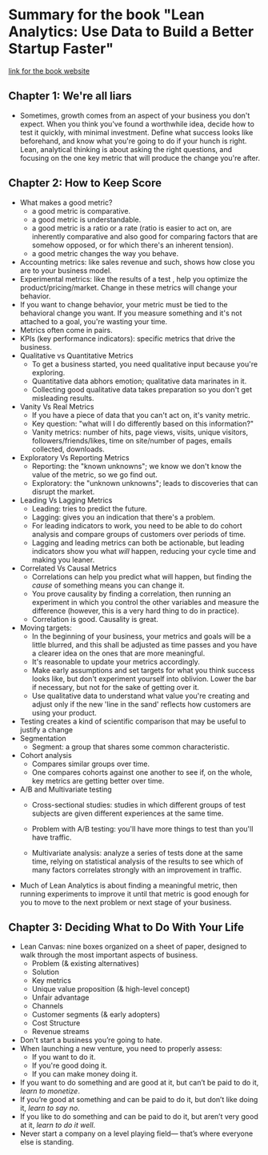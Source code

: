# Summary for the book "Lean Analytics: Use Data to Build a Better Startup Faster"
[link for the book website](http://leananalyticsbook.com/)

## Chapter 1: We're all liars
- Sometimes, growth comes from an aspect of your business you don't expect. When you think you've found a worthwhile idea, decide how to test it quickly, with minimal investment. Define what success looks like beforehand, and know what you're going to do if your hunch is right.
Lean, analytical thinking is about asking the right questions, and focusing on the one key metric that will produce the change you're after.

## Chapter 2: How to Keep Score
- What makes a good metric?
	- a good metric is comparative.
	- a good metric is understandable.
	- a good metric is a ratio or a rate (ratio is easier to act on, are inherently comparative and also good for comparing factors that are somehow opposed, or for which there's an inherent tension).
	- a good metric changes the way you behave.
- Accounting metrics: like sales revenue and such, shows how close you are to your business model.
- Experimental metrics: like the results of a test , help you optimize the product/pricing/market. Change in these metrics will change your behavior.
- If you want to change behavior, your metric must be tied to the behavioral change you want. If you measure something and it's not attached to a goal, you're wasting your time.
- Metrics often come in pairs.
- KPIs (key performance indicators): specific metrics that drive the business.
- Qualitative vs Quantitative Metrics
	- To get a business started, you need qualitative input because you're exploring.
	- Quantitative data abhors emotion; qualitative data marinates in it.
	- Collecting good qualitative data takes preparation so you don't get misleading results.
- Vanity Vs Real Metrics
	- If you have a piece of data that you can't act on, it's vanity metric.
	- Key question: "what will I do differently based on this information?"
	- Vanity metrics: number of hits, page views, visits, unique visitors, followers/friends/likes, time on site/number of pages, emails collected, downloads.
- Exploratory Vs Reporting Metrics
	- Reporting: the "known unknowns"; we know we don't know the value of the metric, so we go find out.
	- Exploratory: the "unknown unknowns"; leads to discoveries that can disrupt the market.
- Leading Vs Lagging Metrics
	- Leading: tries to predict the future.
	- Lagging: gives you an indication that there's a problem.
	- For leading indicators to work, you need to be able to do cohort analysis and compare groups of customers over periods of time.
	- Lagging and leading metrics can both be actionable, but leading indicators show you what _will_ happen, reducing your cycle time and making you leaner.
- Correlated Vs Causal Metrics
	- Correlations can help you predict what will happen, but finding the _cause_ of something means you can change it.
	- You prove causality by finding a correlation, then running an experiment in which you control the other variables and measure the difference (however, this is a very hard thing to do in practice).
	- Correlation is good. Causality is great.
- Moving targets:
	- In the beginning of your business, your metrics and goals will be a little blurred, and this shall be adjusted as time passes and you have a clearer idea on the ones that are more meaningful.
	- It's reasonable to update your metrics accordingly.
	- Make early assumptions and set targets for what you think success looks like, but don't experiment yourself into oblivion. Lower the bar if necessary, but not for the sake of getting over it.
	- Use qualitative data to understand what value you're creating and adjust only if the new 'line in the sand' reflects how customers are using your product.
- Testing creates a kind of scientific comparison that may be useful to justify a change
- Segmentation
	- Segment: a group that shares some common characteristic.
- Cohort analysis
	- Compares similar groups over time.
	- One compares cohorts against one another to see if, on the whole, key metrics are getting better over time.
- A/B and Multivariate testing
	- Cross-sectional studies: studies in which different groups of test subjects are given different experiences at the same time.
	- Problem with A/B testing: you'll have more things to test than you'll have traffic.

	- Multivariate analysis: analyze a series of tests done at the same time, relying on statistical analysis of the results to see which of many factors correlates strongly with an improvement in traffic.
- Much of Lean Analytics is about finding a meaningful metric, then running experiments to improve it until that metric is good enough for you to move to the next problem or next stage of your business.

## Chapter 3: Deciding What to Do With Your Life
- Lean Canvas: nine boxes organized on a sheet of paper, designed to walk through the most important aspects of business.
	- Problem (& existing alternatives)
	- Solution
	- Key metrics
	- Unique value proposition (& high-level concept)
	- Unfair advantage
	- Channels
	- Customer segments (& early adopters)
	- Cost Structure
	- Revenue streams
- Don't start a business you’re going to hate.
- When launching a new venture, you need to properly assess:
	- If you want to do it.
	- If you're good doing it.
	- If you can make money doing it.
- If you want to do something and are good at it, but can’t be paid to do it, _learn to monetize_.- If you’re good at something and can be paid to do it, but don’t like doing it, _learn to say no_.- If you like to do something and can be paid to do it, but aren’t very good at it, _learn to do it well_.
- Never start a company on a level playing field— that’s where everyone else is standing.
